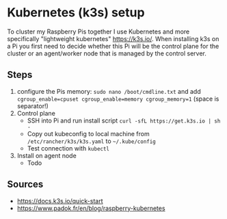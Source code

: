 # Kubernetes (k3s) setup

To cluster my Raspberry Pis together I use Kubernetes and more specifically "lightweight kubernetes" https://k3s.io/. When installing k3s on a Pi you first need to decide whether this Pi will be the control plane for the cluster or an agent/worker node that is managed by the control server.

## Steps

1. configure the Pis memory: `sudo nano /boot/cmdline.txt` and add ` cgroup_enable=cpuset cgroup_enable=memory cgroup_memory=1` (space is separator!)
2. Control plane
    - SSH into Pi and run install script `curl -sfL https://get.k3s.io | sh -`
    - Copy out kubeconfig to local machine from `/etc/rancher/k3s/k3s.yaml` to `~/.kube/config`
    - Test connection with `kubectl`
3. Install on agent node
    - Todo


## Sources
- https://docs.k3s.io/quick-start
- https://www.padok.fr/en/blog/raspberry-kubernetes
